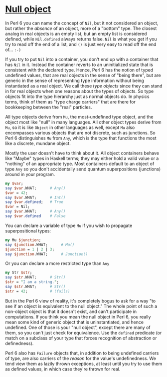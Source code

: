 [1]: http://rosettacode.org/wiki/Null_object

# [Null object][1]

In Perl 6 you can name the concept of `Nil`, but it not considered an object, but rather the *absence* of an object, more of a "bottom" type. The closest analog in real objects is an empty list, but an empty list is considered defined, while `Nil.defined` always returns false. `Nil` is what you get if you try to read off the end of a list, and `()` is just very easy to read off the end of... `:-)`



If you try to put `Nil` into a container, you don't end up with a container that has `Nil` in it. Instead the container reverts to an uninitialized state that is consistent with the declared type. Hence, Perl 6 has the notion of typed undefined values, that are real objects in the sense of "being there", but are generic in the sense of representing type information without being instantiated as a real object. We call these *type objects* since they can stand in for real objects when one reasons about the types of objects. So type objects fit into the type hierarchy just as normal objects do. In physics terms, think of them as "type charge carriers" that are there for bookkeeping between the "real" particles.



All type objects derive from `Mu`, the most-undefined type
object, and the object most like "null" in many languages. All other object types derive from `Mu`,
so it is like `Object` in other languages as well, except `Mu` also encompasses various objects that are not discrete, such as junctions. So Perl 6 distinguishes `Mu` from `Any`, which is the type that functions the most like a discrete, mundane object.



Mostly the user doesn't have to think about it. All object containers behave like "Maybe" types in Haskell terms; they may either hold a valid value or a "nothing" of an appropriate type.
Most containers default to an object of type `Any` so you don't accidentally send quantum superpositions (junctions) around in your program.

```perl
my $var;
say $var.WHAT;      # Any()
$var = 42;
say $var.WHAT;      # Int()
say $var.defined;   # True
$var = Nil;
say $var.WHAT;      # Any()
say $var.defined    # False
```


You can declare a variable of type `Mu` if you wish to propagate superpositional types:

```perl
my Mu $junction;
say $junction.WHAT;      # Mu()
$junction = 1 | 2 | 3;
say $junction.WHAT;      # Junction()
```


Or you can declare a more restricted type than `Any`

```perl
my Str $str;
say $str.WHAT;      # Str()
$str = "I am a string.";
say $str.WHAT;      # Str()
$str = 42;          # (fails)
```


But in the Perl 6 view of reality, it's completely bogus to ask
for a way "to see if an object is equivalent to the null object."
The whole point of such a non-object object is that it doesn't exist,
and can't participate in computations. If you think you mean the
null object in Perl 6, you really mean some kind of generic object
that is uninstantiated, and hence undefined. One of those is your "null object",
except there are many of them, so you can't just check for equivalence. Use the `defined` predicate (or match on a subclass of your type that forces recognition of abstraction or definedness).



Perl 6 also has `Failure` objects that, in addition to being
undefined carriers of type, are also carriers of the *reason*
for the value's undefinedness. We tend view them as lazily thrown
exceptions, at least until you try to use them as defined values,
in which case they're thrown for real.